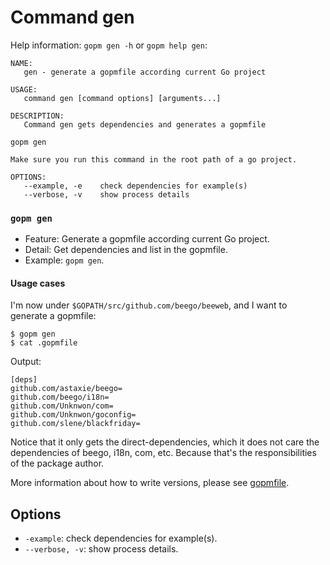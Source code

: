 Command gen
====

Help information: `gopm gen -h` or `gopm help gen`:

	NAME:
	   gen - generate a gopmfile according current Go project
	
	USAGE:
	   command gen [command options] [arguments...]
	
	DESCRIPTION:
	   Command gen gets dependencies and generates a gopmfile
	
	gopm gen
	
	Make sure you run this command in the root path of a go project.
	
	OPTIONS:
	   --example, -e	check dependencies for example(s)
	   --verbose, -v	show process details
   
### `gopm gen`

- Feature: Generate a gopmfile according current Go project.
- Detail: Get dependencies and list in the gopmfile. 
- Example: `gopm gen`.

#### Usage cases

I'm now under `$GOPATH/src/github.com/beego/beeweb`, and I want to generate a gopmfile:

	$ gopm gen
	$ cat .gopmfile
	
Output:

	[deps]
	github.com/astaxie/beego=
	github.com/beego/i18n=
	github.com/Unknwon/com=
	github.com/Unknwon/goconfig=
	github.com/slene/blackfriday=	

Notice that it only gets the direct-dependencies, which it does not care the dependencies of beego, i18n, com, etc. Because that's the responsibilities of the package author.

More information about how to write versions, please see [gopmfile](Gopmfile.md).

## Options

- `-example`: check dependencies for example(s).
- `--verbose, -v`: show process details.
